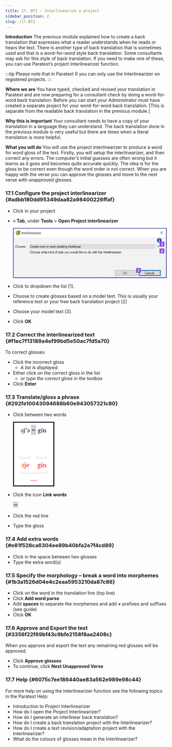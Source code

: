 ```yaml
---
title: 17. BT2 – Interlinearize a project
sidebar_position: 2
slug: /17.BT2
---
```




**Introduction**
The previous module explained how to create a back translation that expresses what a reader understands when he reads or hears the text. There is another type of back translation that is sometimes used and that is a word-for-word style back translation. Some consultants may ask for this style of back translation. If you need to make one of these, you can use Paratext’s project Interlinearizer function.


:::tip Please note that in Paratext 9 you can only use the Interlinearizer on registered projects. :::


**Where we are**
You have typed, checked and revised your translation in Paratext and are now preparing for a consultant check by doing a word-for-word back translation. Before you can start your Administrator must have created a separate project for your word-for-word back translation. [This is separate from the readable back translation in the previous module.]


**Why this is important**
Your consultant needs to have a copy of your translation in a language they can understand. The back translation done in the previous module is very useful but there are times when a literal translation is more helpful.


**What you will do**
You will use the project interlinearizer to produce a word for word gloss of the text. Firstly, you will setup the interlinearizer, and then correct any errors. The computer’s initial guesses are often wrong but it learns as it goes and becomes quite accurate quickly. The idea is for the gloss to be correct even though the word order is not correct. When you are happy with the verse you can approve the glosses and move to the next verse with unapproved glosses.


### 17.1 Configure the project interlinearizer {#adbb180dd95349daa82a98400226ffaf}

- Click in your project
- **≡ Tab**, under **Tools** &gt; **Open Project interlinearizer**

	![](/notion_imgs/698087133.png)

- Click to dropdown the list [1].
- Choose to create glosses based on a model text. This is usually your reference text or your free back translation project [2]
- Choose your model text [3].
- Click **OK**

### 17.2 Correct the interlinearized text {#f1ec7f13189a4ef99bd5e50ac7fd5a70}


To correct glosses

- Click the incorrect gloss
	- _A list is displayed_.
- Either click on the correct gloss in the list
	- _or type the correct gloss in the textbox_
- Click **Enter**

### 17.3 Translate/gloss a phrase {#292fe10043094688b60e943057321c80}

- Click between two words

	![](/notion_imgs/37144344.png)

- Click the icon  **Link words**

	![](/notion_imgs/464009491.png)

- Click the red line
- Type the gloss

### 17.4 Add extra words {#e81f528ca6304ee89b40bfa2e7f4cd89}

- Click in the space between two glosses
- Type the extra word(s)

### 17.5 Specify the morphology – break a word into morphemes {#1b3a1526d04e4c2eaa5953210da87c86}

- Click on the word in the translation line (top line)
- Click **Add word parse**
- Add **spaces** to separate the morphemes and add **+** prefixes and suffixes (see guide)
- Click **OK**

### 17.6 Approve and Export the text {#3356f22f69bf43c9bfe2158f8aa2408c}


When you approve and export the text any remaining red glosses will be approved.

- Click **Approve glosses**
- To continue, click **Next Unapproved Verse**

### 17.7 Help {#6075c7ee186440ae83a562e989e98c44}


For more help on using the Interlinearizer function see the following topics in the Paratext Help:

- Introduction to Project Interlinearizer
- How do I open the Project Interlinearizer?
- How do I generate an interlinear back translation?
- How do I create a back translation project with the Interlinearizer?
- How do I create a text revision/adaptation project with the Interlinearizer?
- What do the colours of glosses mean in the Interlinearizer?
